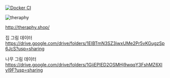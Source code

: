 [![Docker CI](https://github.com/LeChcukbb/Theraphy-HTP/actions/workflows/docker-image.yml/badge.svg)](https://github.com/LeChcukbb/Theraphy-HTP/actions/workflows/docker-image.yml)

![theraphy](https://user-images.githubusercontent.com/39594520/161876854-56228929-6b26-4091-8eec-32ff70a9b2ac.gif)

http://theraphy.shop/

집 그림 데이터 <br>
https://drive.google.com/drive/folders/1EIBTmN3SZ3iwxUMe2Pr5vKGugzSp6JcS?usp=sharing

나무 그림 데이터 <br>
https://drive.google.com/drive/folders/1GiiEPIED2OSMHj9wqqY3FshMZ6XlyI9F?usp=sharing
